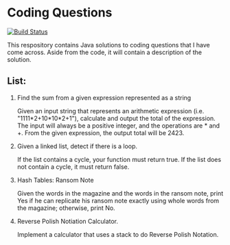 # Coding Questions

[![Build Status](https://travis-ci.org/szeyick/codingQuestions.svg?branch=master)](https://travis-ci.org/szeyick/codingQuestions)

This respository contains Java solutions to coding questions that I have come across. Aside from the code, it will contain a description of the solution.

<h2>List:</h2>
<p>
<ol>
<li>Find the sum from a given expression represented as a string
<br>
<p>
Given an input string that represents an arithmetic expression (i.e. "1111*2+10*10*2+1"), calculate and output the total of the expression. The input will always be a positive integer, and the operations are * and +. From the given expression, the output total will be 2423.
<p>
</li>
<li>Given a linked list, detect if there is a loop.
<br>
<p>
If the list contains a cycle, your function must return true. If the list does not contain a cycle, it must return false. 
<p>
</li>
<p>
</li>
<li>Hash Tables: Ransom Note
<br>
<p>
Given the words in the magazine and the words in the ransom note, print Yes if he can replicate his ransom note exactly using whole words from the magazine; otherwise, print No.
<p>
</li>
<p>
</li>
<li>Reverse Polish Notiation Calculator.
<br>
<p>
Implement a calculator that uses a stack to do Reverse Polish Notation.
<p>
</li>
<p>
</ol>
<p>
